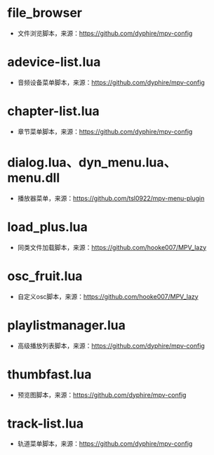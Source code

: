 # file_browser
* 文件浏览脚本，来源：https://github.com/dyphire/mpv-config

# adevice-list.lua
* 音频设备菜单脚本，来源：https://github.com/dyphire/mpv-config

# chapter-list.lua
* 章节菜单脚本，来源：https://github.com/dyphire/mpv-config

# dialog.lua、dyn_menu.lua、menu.dll
* 播放器菜单，来源：https://github.com/tsl0922/mpv-menu-plugin

# load_plus.lua
* 同类文件加载脚本，来源：https://github.com/hooke007/MPV_lazy

# osc_fruit.lua
* 自定义osc脚本，来源：https://github.com/hooke007/MPV_lazy

# playlistmanager.lua
* 高级播放列表脚本，来源：https://github.com/dyphire/mpv-config

# thumbfast.lua
* 预览图脚本，来源：https://github.com/dyphire/mpv-config

# track-list.lua
* 轨道菜单脚本，来源：https://github.com/dyphire/mpv-config
